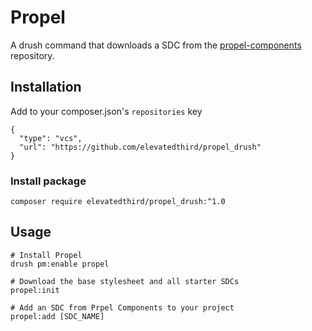 # Propel
A drush command that downloads a SDC from the [propel-components](https://github.com/elevatedthird/propel-components) repository.

## Installation
Add to your composer.json's `repositories` key
```
{
  "type": "vcs",
  "url": "https://github.com/elevatedthird/propel_drush"
}
```
### Install package
`composer require elevatedthird/propel_drush:^1.0`

## Usage
```
# Install Propel
drush pm:enable propel

# Download the base stylesheet and all starter SDCs
propel:init

# Add an SDC from Prpel Components to your project
propel:add [SDC_NAME]
```
